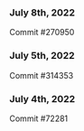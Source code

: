 ### July 8th, 2022

Commit #270950

### July 5th, 2022

Commit #314353


### July 4th, 2022

Commit #72281
